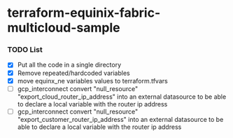 # terraform-equinix-fabric-multicloud-sample

### TODO List

- [x] Put all the code in a single directory
- [x] Remove repeated/hardcoded variables
- [x] move equinx_ne variables values to terraform.tfvars
- [ ] gcp_interconnect convert "null_resource" "export_cloud_router_ip_address" into an external datasource to be able to declare a local variable with the router ip address
- [ ] gcp_interconnect convert "null_resource" "export_customer_router_ip_address" into an
external datasource to be able to declare a local variable with the router ip address